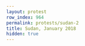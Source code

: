 ```yaml
---
layout: protest
row_index: 964
permalink: protests/sudan-2
title: Sudan, January 2018
hidden: true
---
```

